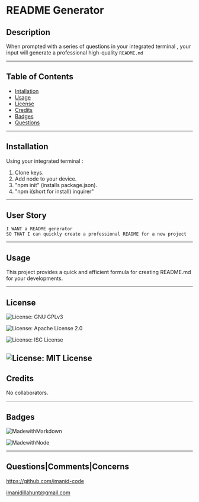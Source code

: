 # README Generator 

## Description 

When prompted with a series of questions in your integrated terminal , your input will generate a professional high-quality ```README.md```

---

## Table of Contents 

* [Intallation](#Installation)
* [Usage](#Usage)
* [License](#License)
* [Credits](#Credits)
* [Badges](#Badges)
* [Questions](#Questions|Comments|Concerns)

--- 

## Installation 
Using your integrated terminal : 
1. Clone keys. 
2. Add node to your device.
3. "npm init" (installs package.json).
4. "npm i(short for install) inquirer" 


--- 
## User Story 

``` AS A developer
I WANT a README generator
SO THAT I can quickly create a professional README for a new project
``` 

---

## Usage 

This project provides a quick and efficient formula for creating README.md for your developments. 

---- 

## License 

![License: GNU GPLv3](https://img.shields.io/badge/License-GNU-ff69b4.svg)

![License: Apache License 2.0](https://img.shields.io/badge/License-Apache-brightgreen.svg)

![License: ISC License](https://img.shields.io/badge/License-ISC-blueviolet.svg)

![License: MIT License](https://img.shields.io/badge/License-MIT-blue.svg)
---

## Credits 

No collaborators. 

---

## Badges 

![MadewithMarkdown](https://img.shields.io/badge/MarkDown-50%25-brightgreen)

![MadewithNode](https://img.shields.io/badge/Node.ja-50%25-yellow)

---
## Questions|Comments|Concerns

https://github.com/imanid-code

imanidillahunt@gmail.com
